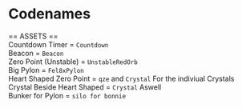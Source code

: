 # Codenames

== ASSETS ==<br>
Countdown Timer = `Countdown`<br>
Beacon = `Beacon`<br>
Zero Point (Unstable) = `UnstableRedOrb`<br>
Big Pylon = `Fel8xPylon`<br>
Heart Shaped Zero Point = `qze` and `Crystal` For the indiviual Crystals<br>
Crystal Beside Heart Shaped = `Crystal` Aswell<br>
Bunker for Pylon = `silo for bonnie`<br>

